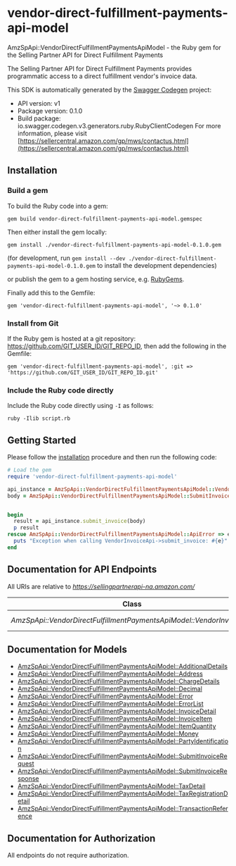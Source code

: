 # vendor-direct-fulfillment-payments-api-model

AmzSpApi::VendorDirectFulfillmentPaymentsApiModel - the Ruby gem for the Selling Partner API for Direct Fulfillment Payments

The Selling Partner API for Direct Fulfillment Payments provides programmatic access to a direct fulfillment vendor's invoice data.

This SDK is automatically generated by the [Swagger Codegen](https://github.com/swagger-api/swagger-codegen) project:

- API version: v1
- Package version: 0.1.0
- Build package: io.swagger.codegen.v3.generators.ruby.RubyClientCodegen
For more information, please visit [https://sellercentral.amazon.com/gp/mws/contactus.html](https://sellercentral.amazon.com/gp/mws/contactus.html)

## Installation

### Build a gem

To build the Ruby code into a gem:

```shell
gem build vendor-direct-fulfillment-payments-api-model.gemspec
```

Then either install the gem locally:

```shell
gem install ./vendor-direct-fulfillment-payments-api-model-0.1.0.gem
```
(for development, run `gem install --dev ./vendor-direct-fulfillment-payments-api-model-0.1.0.gem` to install the development dependencies)

or publish the gem to a gem hosting service, e.g. [RubyGems](https://rubygems.org/).

Finally add this to the Gemfile:

    gem 'vendor-direct-fulfillment-payments-api-model', '~> 0.1.0'

### Install from Git

If the Ruby gem is hosted at a git repository: https://github.com/GIT_USER_ID/GIT_REPO_ID, then add the following in the Gemfile:

    gem 'vendor-direct-fulfillment-payments-api-model', :git => 'https://github.com/GIT_USER_ID/GIT_REPO_ID.git'

### Include the Ruby code directly

Include the Ruby code directly using `-I` as follows:

```shell
ruby -Ilib script.rb
```

## Getting Started

Please follow the [installation](#installation) procedure and then run the following code:
```ruby
# Load the gem
require 'vendor-direct-fulfillment-payments-api-model'

api_instance = AmzSpApi::VendorDirectFulfillmentPaymentsApiModel::VendorInvoiceApi.new
body = AmzSpApi::VendorDirectFulfillmentPaymentsApiModel::SubmitInvoiceRequest.new # SubmitInvoiceRequest | The request body that contains one or more invoices for vendor orders.


begin
  result = api_instance.submit_invoice(body)
  p result
rescue AmzSpApi::VendorDirectFulfillmentPaymentsApiModel::ApiError => e
  puts "Exception when calling VendorInvoiceApi->submit_invoice: #{e}"
end
```

## Documentation for API Endpoints

All URIs are relative to *https://sellingpartnerapi-na.amazon.com/*

Class | Method | HTTP request | Description
------------ | ------------- | ------------- | -------------
*AmzSpApi::VendorDirectFulfillmentPaymentsApiModel::VendorInvoiceApi* | [**submit_invoice**](docs/VendorInvoiceApi.md#submit_invoice) | **POST** /vendor/directFulfillment/payments/v1/invoices | 

## Documentation for Models

 - [AmzSpApi::VendorDirectFulfillmentPaymentsApiModel::AdditionalDetails](docs/AdditionalDetails.md)
 - [AmzSpApi::VendorDirectFulfillmentPaymentsApiModel::Address](docs/Address.md)
 - [AmzSpApi::VendorDirectFulfillmentPaymentsApiModel::ChargeDetails](docs/ChargeDetails.md)
 - [AmzSpApi::VendorDirectFulfillmentPaymentsApiModel::Decimal](docs/Decimal.md)
 - [AmzSpApi::VendorDirectFulfillmentPaymentsApiModel::Error](docs/Error.md)
 - [AmzSpApi::VendorDirectFulfillmentPaymentsApiModel::ErrorList](docs/ErrorList.md)
 - [AmzSpApi::VendorDirectFulfillmentPaymentsApiModel::InvoiceDetail](docs/InvoiceDetail.md)
 - [AmzSpApi::VendorDirectFulfillmentPaymentsApiModel::InvoiceItem](docs/InvoiceItem.md)
 - [AmzSpApi::VendorDirectFulfillmentPaymentsApiModel::ItemQuantity](docs/ItemQuantity.md)
 - [AmzSpApi::VendorDirectFulfillmentPaymentsApiModel::Money](docs/Money.md)
 - [AmzSpApi::VendorDirectFulfillmentPaymentsApiModel::PartyIdentification](docs/PartyIdentification.md)
 - [AmzSpApi::VendorDirectFulfillmentPaymentsApiModel::SubmitInvoiceRequest](docs/SubmitInvoiceRequest.md)
 - [AmzSpApi::VendorDirectFulfillmentPaymentsApiModel::SubmitInvoiceResponse](docs/SubmitInvoiceResponse.md)
 - [AmzSpApi::VendorDirectFulfillmentPaymentsApiModel::TaxDetail](docs/TaxDetail.md)
 - [AmzSpApi::VendorDirectFulfillmentPaymentsApiModel::TaxRegistrationDetail](docs/TaxRegistrationDetail.md)
 - [AmzSpApi::VendorDirectFulfillmentPaymentsApiModel::TransactionReference](docs/TransactionReference.md)

## Documentation for Authorization

 All endpoints do not require authorization.


